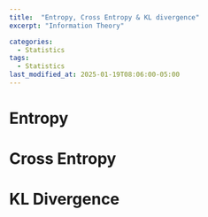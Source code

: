 ```yaml
---
title:  "Entropy, Cross Entropy & KL divergence"
excerpt: "Information Theory"

categories:
  - Statistics
tags:
  - Statistics
last_modified_at: 2025-01-19T08:06:00-05:00
---
```


# Entropy

# Cross Entropy

# KL Divergence

